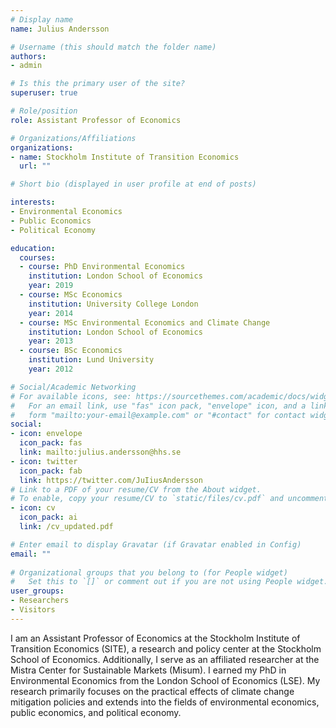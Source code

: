 ```yaml
---
# Display name
name: Julius Andersson

# Username (this should match the folder name)
authors:
- admin

# Is this the primary user of the site?
superuser: true

# Role/position
role: Assistant Professor of Economics 

# Organizations/Affiliations
organizations:
- name: Stockholm Institute of Transition Economics
  url: ""

# Short bio (displayed in user profile at end of posts)

interests:
- Environmental Economics
- Public Economics
- Political Economy

education:
  courses:
  - course: PhD Environmental Economics
    institution: London School of Economics
    year: 2019
  - course: MSc Economics 
    institution: University College London 
    year: 2014
  - course: MSc Environmental Economics and Climate Change
    institution: London School of Economics
    year: 2013
  - course: BSc Economics
    institution: Lund University
    year: 2012

# Social/Academic Networking
# For available icons, see: https://sourcethemes.com/academic/docs/widgets/#icons
#   For an email link, use "fas" icon pack, "envelope" icon, and a link in the
#   form "mailto:your-email@example.com" or "#contact" for contact widget.
social:
- icon: envelope
  icon_pack: fas
  link: mailto:julius.andersson@hhs.se
- icon: twitter
  icon_pack: fab
  link: https://twitter.com/JuIiusAndersson
# Link to a PDF of your resume/CV from the About widget.
# To enable, copy your resume/CV to `static/files/cv.pdf` and uncomment the lines below.  
- icon: cv
  icon_pack: ai
  link: /cv_updated.pdf 

# Enter email to display Gravatar (if Gravatar enabled in Config)
email: ""
  
# Organizational groups that you belong to (for People widget)
#   Set this to `[]` or comment out if you are not using People widget.  
user_groups:
- Researchers
- Visitors
---
```


I am an Assistant Professor of Economics at the Stockholm Institute of Transition Economics (SITE), a research and policy center at the Stockholm School of Economics. Additionally, I serve as an affiliated researcher at the Mistra Center for Sustainable Markets (Misum). I earned my PhD in Environmental Economics from the London School of Economics (LSE). My research primarily focuses on the practical effects of climate change mitigation policies and extends into the fields of environmental economics, public economics, and political economy.



